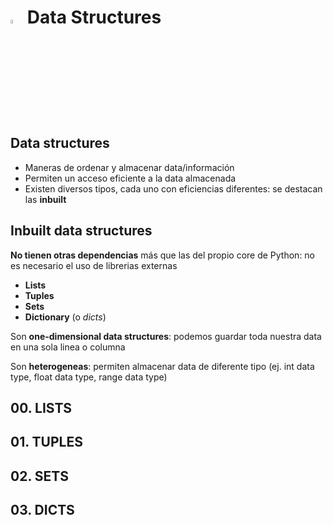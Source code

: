 # <a  href="https://www.python.org/"> <img src="https://upload.wikimedia.org/wikipedia/commons/thumb/1/1f/Python_logo_01.svg/800px-Python_logo_01.svg.png" alt="Python Language" width=4% heigth=4% ></img></a> Data Structures

## Data structures
- Maneras de ordenar y almacenar data/información
- Permiten un acceso eficiente a la data almacenada
- Existen diversos tipos, cada uno con eficiencias diferentes: se destacan las **inbuilt**

## Inbuilt data structures
**No tienen otras dependencias** más que las del propio core de Python: no es necesario el uso de librerias externas
- **Lists**
- **Tuples**
- **Sets**
- **Dictionary** (o *dicts*)

Son **one-dimensional data structures**: podemos guardar toda nuestra data en una sola linea o columna

Son **heterogeneas**: permiten almacenar data de diferente tipo (ej. int data type, float data type, range data type)

## 00. LISTS
## 01. TUPLES
## 02. SETS

## 03. DICTS
